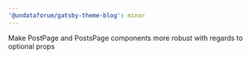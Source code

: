 ```yaml
---
'@undataforum/gatsby-theme-blog': minor
---
```


Make PostPage and PostsPage components more robust with regards to optional
props
